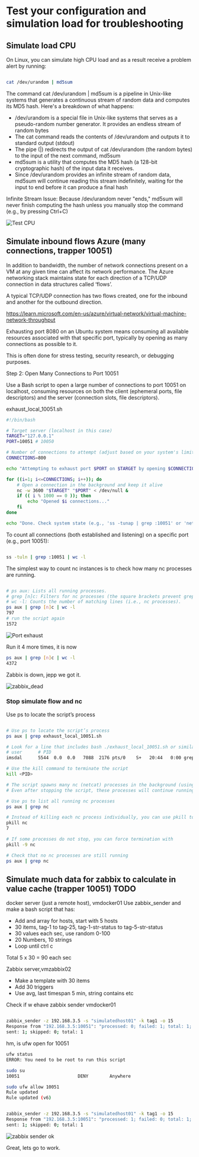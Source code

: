 # Test your configuration and simulation load for troubleshooting


## Simulate load CPU

On Linux, you can simulate high CPU load and as a result receive a problem alert by running:

```bash

cat /dev/urandom | md5sum
```

The command cat /dev/urandom | md5sum is a pipeline in Unix-like systems that generates a continuous stream of random data and computes its MD5 hash. Here's a breakdown of what happens:

* /dev/urandom is a special file in Unix-like systems that serves as a pseudo-random number generator. It provides an endless stream of random bytes
* The cat command reads the contents of /dev/urandom and outputs it to standard output (stdout)
* The pipe (|) redirects the output of cat /dev/urandom (the random bytes) to the input of the next command, md5sum
* md5sum is a utility that computes the MD5 hash (a 128-bit cryptographic hash) of the input data it receives.
* Since /dev/urandom provides an infinite stream of random data, md5sum will continue reading this stream indefinitely, waiting for the input to end before it can produce a final hash

Infinite Stream Issue: Because /dev/urandom never "ends," md5sum will never finish computing the hash unless you manually stop the command (e.g., by pressing Ctrl+C)

![Test CPU](https://github.com/spawnmarvel/linux-and-azure/blob/main/azure-extra-linux-vm/zabbix_monitoring_vms/images/test_cpu.jpg)

## Simulate inbound flows Azure (many connections, trapper 10051)

In addition to bandwidth, the number of network connections present on a VM at any given time can affect its network performance. 
The Azure networking stack maintains state for each direction of a TCP/UDP connection in data structures called ‘flows’. 

A typical TCP/UDP connection has two flows created, one for the inbound and another for the outbound direction. 

https://learn.microsoft.com/en-us/azure/virtual-network/virtual-machine-network-throughput


Exhausting port 8080 on an Ubuntu system means consuming all available resources associated with that specific port, typically by opening as many connections as possible to it.

This is often done for stress testing, security research, or debugging purposes.

Step 2: Open Many Connections to Port 10051

Use a Bash script to open a large number of connections to port 10051 on localhost, consuming resources on both the client (ephemeral ports, file descriptors) and the server (connection slots, file descriptors).



exhaust_local_10051.sh

```bash
#!/bin/bash

# Target server (localhost in this case)
TARGET="127.0.0.1"
PORT=10051 # 10050

# Number of connections to attempt (adjust based on your system's limits)
CONNECTIONS=800

echo "Attempting to exhaust port $PORT on $TARGET by opening $CONNECTIONS connections..."

for ((i=1; i<=CONNECTIONS; i++)); do
    # Open a connection in the background and keep it alive
    nc -w 3600 "$TARGET" "$PORT" < /dev/null &
    if (( i % 1000 == 0 )); then
        echo "Opened $i connections..."
    fi
done

echo "Done. Check system state (e.g., 'ss -tunap | grep :10051' or 'netstat -tunap | grep :10051')."

```

To count all connections (both established and listening) on a specific port (e.g., port 10051):

```bash

ss -tuln | grep :10051 | wc -l
```

The simplest way to count nc instances is to check how many nc processes are running.

```bash

# ps aux: Lists all running processes.
# grep [n]c: Filters for nc processes (the square brackets prevent grep from matching itself).
# wc -l: Counts the number of matching lines (i.e., nc processes).
ps aux | grep [n]c | wc -l
797
# run the script again
1572

```

![Port exhaust ](https://github.com/spawnmarvel/linux-and-azure/blob/main/azure-extra-linux-vm/zabbix_monitoring_vms/images/port_exhaust.jpg)


Run it 4 more times, it is now

```bash
ps aux | grep [n]c | wc -l
4372
```

Zabbix is down, jepp we got it.

![zabbix_dead ](https://github.com/spawnmarvel/linux-and-azure/blob/main/azure-extra-linux-vm/zabbix_monitoring_vms/images/zabbix_dead.jpg)




### Stop simulate flow and nc


Use ps to locate the script’s process

```bash

# Use ps to locate the script’s process
ps aux | grep exhaust_local_10051.sh

# Look for a line that includes bash ./exhaust_local_10051.sh or similar. The second column in the output is the PID.
# user      # PID
imsdal      5544  0.0  0.0   7088  2176 pts/0    S+   20:44   0:00 grep --color=auto exhaust_local_10051.sh

# Use the kill command to terminate the script
kill <PID>

# The script spawns many nc (netcat) processes in the background (using &), each holding open a connection to port 10051. 
# Even after stopping the script, these processes will continue running and consuming resources (e.g., file descriptors, ephemeral ports). You need to terminate them as well.

# Use ps to list all running nc processes
ps aux | grep nc

# Instead of killing each nc process individually, you can use pkill to terminate all nc processes at once
pkill nc
7

# If some processes do not stop, you can force termination with
pkill -9 nc

# Check that no nc processes are still running
ps aux | grep nc

```



## Simulate much data for zabbix to calculate in value cache (trapper 10051) TODO

docker server (just a remote host), vmdocker01
Use zabbix_sender and make a bash script that has:

* Add and array for hosts, start with 5 hosts
* 30 items, tag-1 to tag-25, tag-1-str-status to tag-5-str-status
* 30 values each sec, use random 0-100
* 20 Numbers, 10 strings
* Loop until ctrl c

Total 5 x 30 = 90 each sec

Zabbix server,vmzabbix02

* Make a template with 30 items
* Add 30 triggers
* Use avg, last timespan 5 min, string contains etc


Check if w ehave zabbix sender vmdocker01

```bash

zabbix_sender -z 192.168.3.5 -s "simulatedhost01" -k tag1 -o 15
Response from "192.168.3.5:10051": "processed: 0; failed: 1; total: 1; seconds spent: 0.000017"
sent: 1; skipped: 0; total: 1

```

hm, is ufw open for 10051

```bash
ufw status
ERROR: You need to be root to run this script

sudo su
10051                      DENY        Anywhere

sudo ufw allow 10051
Rule updated
Rule updated (v6)


zabbix_sender -z 192.168.3.5 -s "simulatedhost01" -k tag1 -o 15
Response from "192.168.3.5:10051": "processed: 1; failed: 0; total: 1; seconds spent: 0.000109"
sent: 1; skipped: 0; total: 1
```

![zabbix sender ok ](https://github.com/spawnmarvel/linux-and-azure/blob/main/azure-extra-linux-vm/zabbix_monitoring_vms/images/zabbix_sender.jpg)

Great, lets go to work.
